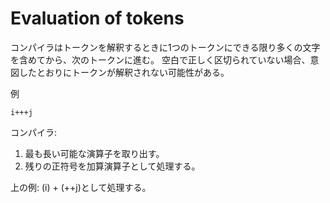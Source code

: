 # Evaluation of tokens
コンパイラはトークンを解釈するときに1つのトークンにできる限り多くの文字を含めてから、次のトークンに進む。
空白で正しく区切られていない場合、意図したとおりにトークンが解釈されない可能性がある。

例
```lang:c
i+++j
```
コンパイラ:
1. 最も長い可能な演算子を取り出す。
2. 残りの正符号を加算演算子として処理する。

上の例:
(i) + (++j)として処理する。
